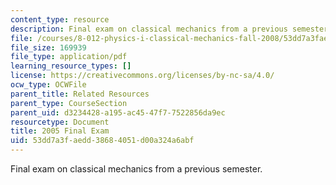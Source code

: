 ```yaml
---
content_type: resource
description: Final exam on classical mechanics from a previous semester.
file: /courses/8-012-physics-i-classical-mechanics-fall-2008/53dd7a3faedd38684051d00a324a6abf_final_exam.pdf
file_size: 169939
file_type: application/pdf
learning_resource_types: []
license: https://creativecommons.org/licenses/by-nc-sa/4.0/
ocw_type: OCWFile
parent_title: Related Resources
parent_type: CourseSection
parent_uid: d3234428-a195-ac45-47f7-7522856da9ec
resourcetype: Document
title: 2005 Final Exam
uid: 53dd7a3f-aedd-3868-4051-d00a324a6abf
---
```

Final exam on classical mechanics from a previous semester.